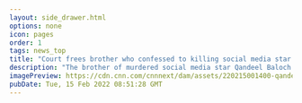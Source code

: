 ```yaml
---
layout: side_drawer.html
options: none
icon: pages
order: 1
tags: news_top
title: "Court frees brother who confessed to killing social media star Qandeel Baloch"
description: "The brother of murdered social media star Qandeel Baloch has been freed by a Pakistan appeals court, three years after he was convicted of killing her for \"bringing dishonor\" to the family."
imagePreview: https://cdn.cnn.com/cnnnext/dam/assets/220215001400-qandeel-baloch-file-06282016-video-synd-2.jpg
pubDate: Tue, 15 Feb 2022 08:51:28 GMT
---
```

